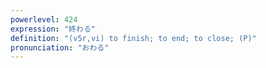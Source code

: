 ```yaml
---
powerlevel: 424
expression: "終わる"
definition: "(v5r,vi) to finish; to end; to close; (P)"
pronunciation: "おわる"
---
```

